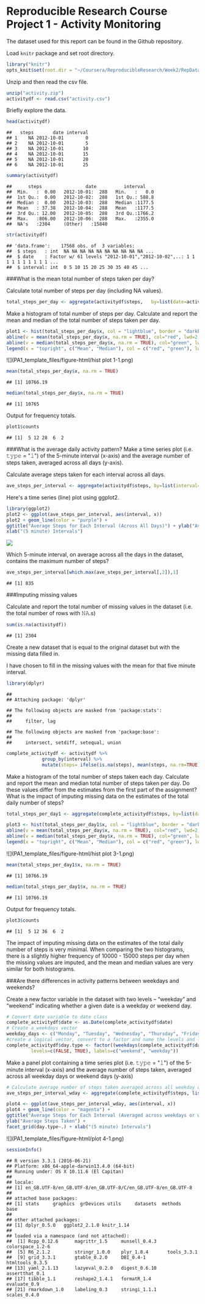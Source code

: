 # Reproducible Research Course Project 1 - Activity Monitoring
The dataset used for this report can be found in the Github repository.

Load `knitr` package and set root directory.

```r
library("knitr")
opts_knit$set(root.dir = "~/Coursera/ReproducibleResearch/Week2/RepData_PeerAssessment1")
```

Unzip and then read the csv file.


```r
unzip("activity.zip")
activitydf <- read.csv("activity.csv")
```

Briefly explore the data.


```r
head(activitydf)
```

```
##   steps       date interval
## 1    NA 2012-10-01        0
## 2    NA 2012-10-01        5
## 3    NA 2012-10-01       10
## 4    NA 2012-10-01       15
## 5    NA 2012-10-01       20
## 6    NA 2012-10-01       25
```

```r
summary(activitydf)
```

```
##      steps                date          interval     
##  Min.   :  0.00   2012-10-01:  288   Min.   :   0.0  
##  1st Qu.:  0.00   2012-10-02:  288   1st Qu.: 588.8  
##  Median :  0.00   2012-10-03:  288   Median :1177.5  
##  Mean   : 37.38   2012-10-04:  288   Mean   :1177.5  
##  3rd Qu.: 12.00   2012-10-05:  288   3rd Qu.:1766.2  
##  Max.   :806.00   2012-10-06:  288   Max.   :2355.0  
##  NA's   :2304     (Other)   :15840
```

```r
str(activitydf)
```

```
## 'data.frame':	17568 obs. of  3 variables:
##  $ steps   : int  NA NA NA NA NA NA NA NA NA NA ...
##  $ date    : Factor w/ 61 levels "2012-10-01","2012-10-02",..: 1 1 1 1 1 1 1 1 1 1 ...
##  $ interval: int  0 5 10 15 20 25 30 35 40 45 ...
```

###What is the mean total number of steps taken per day?

Calculate total number of steps per day (including NA values).


```r
total_steps_per_day <- aggregate(activitydf$steps,   by=list(date=activitydf$date), FUN=sum)
```

Make a histogram of total number of steps per day. Calculate and report the mean and median of the total number of steps taken per day.


```r
plot1 <- hist(total_steps_per_day$x, col = "lightblue", border = "darkblue", main="Histogram Showing Total Steps per Day",xlab="Total Steps per Day")
abline(v = mean(total_steps_per_day$x, na.rm = TRUE), col="red", lwd=2, lty=1)
abline(v = median(total_steps_per_day$x, na.rm = TRUE), col="green", lwd=2, lty=2)
legend(x = "topright", c("Mean", "Median"), col = c("red", "green"), lwd = c(1, 1), lty = c(1, 2))
```

![](PA1_template_files/figure-html/hist plot 1-1.png)<!-- -->

```r
mean(total_steps_per_day$x, na.rm = TRUE)
```

```
## [1] 10766.19
```

```r
median(total_steps_per_day$x, na.rm = TRUE)
```

```
## [1] 10765
```

Output for frequency totals.


```r
plot1$counts
```

```
## [1]  5 12 28  6  2
```

###What is the average daily activity pattern?
Make a time series plot (i.e. 𝚝𝚢𝚙𝚎 = "𝚕") of the 5-minute interval (x-axis) and the average number of steps taken, averaged across all days (y-axis).

Calculate average steps taken for each interval across all days.


```r
ave_steps_per_interval <- aggregate(activitydf$steps, by=list(interval=activitydf$interval), FUN=mean, na.rm = TRUE)
```

Here's a time series (line) plot using ggplot2.


```r
library(ggplot2)
plot2 <- ggplot(ave_steps_per_interval, aes(interval, x)) 
plot2 + geom_line(color = "purple") +
ggtitle("Average Steps for Each Interval (Across All Days)") + ylab("Average Steps Taken") +
xlab("(5 minute) Intervals")
```

![](PA1_template_files/figure-html/plot2-1.png)<!-- -->

Which 5-minute interval, on average across all the days in the dataset, contains the maximum number of steps?


```r
ave_steps_per_interval[which.max(ave_steps_per_interval[,2]),1]
```

```
## [1] 835
```

###Imputing missing values

Calculate and report the total number of missing values in the dataset (i.e. the total number of rows with 𝙽𝙰.s)


```r
sum(is.na(activitydf))
```

```
## [1] 2304
```

Create a new dataset that is equal to the original dataset but with the missing data filled in. 

I have chosen to fill in the missing values with the mean for that five minute interval.


```r
library(dplyr)
```

```
## 
## Attaching package: 'dplyr'
```

```
## The following objects are masked from 'package:stats':
## 
##     filter, lag
```

```
## The following objects are masked from 'package:base':
## 
##     intersect, setdiff, setequal, union
```

```r
complete_activitydf <- activitydf %>% 
             group_by(interval) %>% 
             mutate(steps= ifelse(is.na(steps), mean(steps, na.rm=TRUE), steps))
```

Make a histogram of the total number of steps taken each day. Calculate and report the mean and median total number of steps taken per day. Do these values differ from the estimates from the first part of the assignment? What is the impact of imputing missing data on the estimates of the total daily number of steps?


```r
total_steps_per_day1 <- aggregate(complete_activitydf$steps, by=list(date=complete_activitydf$date), FUN=sum)
```


```r
plot3 <- hist(total_steps_per_day1$x, col = "lightblue", border = "darkblue", main="Histogram Showing Total Steps per Day",xlab="Total Steps per Day")
abline(v = mean(total_steps_per_day$x, na.rm = TRUE), col="red", lwd=2, lty=1)
abline(v = median(total_steps_per_day$x, na.rm = TRUE), col="green", lwd=2, lty=2)
legend(x = "topright", c("Mean", "Median"), col = c("red", "green"), lwd = c(1, 1), lty = c(1, 2))
```

![](PA1_template_files/figure-html/hist plot 3-1.png)<!-- -->

```r
mean(total_steps_per_day1$x, na.rm = TRUE)
```

```
## [1] 10766.19
```

```r
median(total_steps_per_day1$x, na.rm = TRUE)
```

```
## [1] 10766.19
```

Output for frequency totals.


```r
plot3$counts
```

```
## [1]  5 12 36  6  2
```

The impact of imputing missing data on the estimates of the total daily number of steps is very minimal.  When comparing the two histograms, there is a slightly higher frequency of 10000 - 15000 steps per day when the missing values are imputed, and the mean and median values are very similar for both histograms.  

###Are there differences in activity patterns between weekdays and weekends?

Create a new factor variable in the dataset with two levels – “weekday” and “weekend” indicating whether a given date is a weekday or weekend day.


```r
# Convert date variable to date class
complete_activitydf$date <- as.Date(complete_activitydf$date)
# Create a weekdays vector
weekday_days <- c("Monday", "Tuesday", "Wednesday", "Thursday", "Friday")
#create a logical vector, convert to a factor and name the levels and labels
complete_activitydf$day.type <- factor((weekdays(complete_activitydf$date) %in% weekday_days), 
         levels=c(FALSE, TRUE), labels=c("weekend", "weekday"))
```

Make a panel plot containing a time series plot (i.e. 𝚝𝚢𝚙𝚎 = "𝚕") of the 5-minute interval (x-axis) and the average number of steps taken, averaged across all weekday days or weekend days (y-axis)


```r
# Calculate average number of steps taken averaged across all weekday days or weekend days
ave_steps_per_interval_wday <- aggregate(complete_activitydf$steps, list(interval=complete_activitydf$interval, day.type = complete_activitydf$day.type), mean)
```


```r
plot4 <- ggplot(ave_steps_per_interval_wday, aes(interval, x))
plot4 + geom_line(color = "magenta") +
ggtitle("Average Steps for Each Interval (Averaged across weekdays or weekends)") + 
ylab("Average Steps Taken") +
facet_grid(day.type~.) + xlab("(5 minute) Intervals")
```

![](PA1_template_files/figure-html/plot 4-1.png)<!-- -->


```r
sessionInfo()
```

```
## R version 3.3.1 (2016-06-21)
## Platform: x86_64-apple-darwin13.4.0 (64-bit)
## Running under: OS X 10.11.6 (El Capitan)
## 
## locale:
## [1] en_GB.UTF-8/en_GB.UTF-8/en_GB.UTF-8/C/en_GB.UTF-8/en_GB.UTF-8
## 
## attached base packages:
## [1] stats     graphics  grDevices utils     datasets  methods   base     
## 
## other attached packages:
## [1] dplyr_0.5.0   ggplot2_2.1.0 knitr_1.14   
## 
## loaded via a namespace (and not attached):
##  [1] Rcpp_0.12.6      magrittr_1.5     munsell_0.4.3    colorspace_1.2-6
##  [5] R6_2.1.2         stringr_1.0.0    plyr_1.8.4       tools_3.3.1     
##  [9] grid_3.3.1       gtable_0.2.0     DBI_0.4-1        htmltools_0.3.5 
## [13] yaml_2.1.13      lazyeval_0.2.0   digest_0.6.10    assertthat_0.1  
## [17] tibble_1.1       reshape2_1.4.1   formatR_1.4      evaluate_0.9    
## [21] rmarkdown_1.0    labeling_0.3     stringi_1.1.1    scales_0.4.0
```
